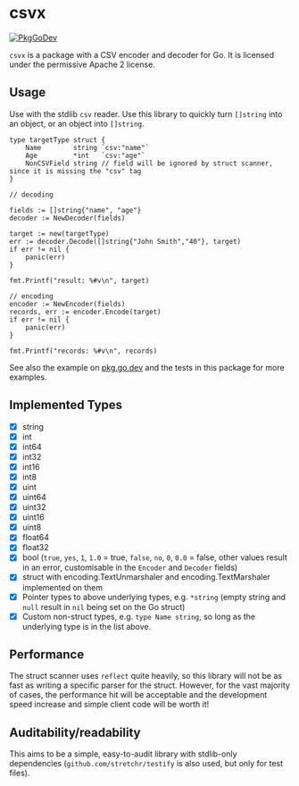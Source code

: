 # csvx

[![PkgGoDev](https://pkg.go.dev/badge/github.com/jamesrr39/csvx)](https://pkg.go.dev/github.com/jamesrr39/csvx)

`csvx` is a package with a CSV encoder and decoder for Go. It is licensed under the permissive Apache 2 license.

## Usage

Use with the stdlib `csv` reader. Use this library to quickly turn `[]string` into an object, or an object into `[]string`.

```
type targetType struct {
    Name        string `csv:"name"`
    Age         *int   `csv:"age"`
    NonCSVField string // field will be ignored by struct scanner, since it is missing the "csv" tag
}

// decoding

fields := []string{"name", "age"}
decoder := NewDecoder(fields)

target := new(targetType)
err := decoder.Decode([]string{"John Smith","40"}, target)
if err != nil {
    panic(err)
}

fmt.Printf("result: %#v\n", target)

// encoding
encoder := NewEncoder(fields)
records, err := encoder.Encode(target)
if err != nil {
    panic(err)
}

fmt.Printf("records: %#v\n", records)
```

See also the example on [pkg.go.dev](https://pkg.go.dev/github.com/jamesrr39/csvx#example-package) and the tests in this package for more examples.

## Implemented Types

- [x] string
- [x] int
- [x] int64
- [x] int32
- [x] int16
- [x] int8
- [x] uint
- [x] uint64
- [x] uint32
- [x] uint16
- [x] uint8
- [x] float64
- [x] float32
- [x] bool (`true`, `yes`, `1`, `1.0` = true, `false`, `no`, `0`, `0.0` = false, other values result in an error, customisable in the `Encoder` and `Decoder` fields)
- [x] struct with encoding.TextUnmarshaler and encoding.TextMarshaler implemented on them
- [x] Pointer types to above underlying types, e.g. `*string` (empty string and `null` result in `nil` being set on the Go struct)
- [x] Custom non-struct types, e.g. `type Name string`, so long as the underlying type is in the list above.

## Performance

The struct scanner uses `reflect` quite heavily, so this library will not be as fast as writing a specific parser for the struct. However, for the vast majority of cases, the performance hit will be acceptable and the development speed increase and simple client code will be worth it!

## Auditability/readability

This aims to be a simple, easy-to-audit library with stdlib-only dependencies (`github.com/stretchr/testify` is also used, but only for test files).